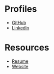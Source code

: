 # Profiles
* [GitHub](https://www.github.com/blai30)
* [LinkedIn](https://www.linkedin.com/in/blai/)

# Resources
* [Resume](https://blai30.github.io/Resume-BrianLai.pdf/)
* [Website](https://www.bhlai.com/)
